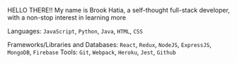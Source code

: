 HELLO THERE!! My name is Brook Hatia, a self-thought full-stack developer, with a non-stop interest in learning more

Languages: `JavaScript`, `Python`, `Java`, `HTML`, `CSS`

Frameworks/Libraries and Databases: `React`, `Redux`, `NodeJS`, `ExpressJS`, `MongoDB`, `Firebase`
Tools: `Git`, `Webpack`, `Heroku`, `Jest`, `Github`
